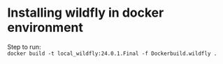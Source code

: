 # Installing wildfly in docker environment

Step to run:   
`docker build -t local_wildfly:24.0.1.Final -f Dockerbuild.wildfly .`
